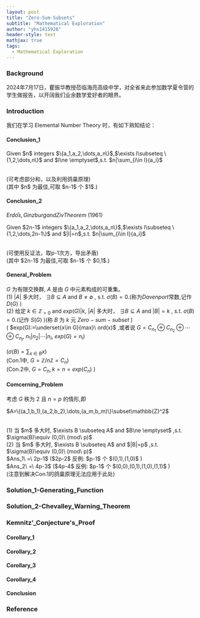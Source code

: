 ```yaml
---
layout: post
title: "Zero-Sum-Subsets"
subtitle: "Mathematical Exploration"
author: "yhx1415926"
header-style: text
mathjax: true
tags:
  - Mathematical Exploration
---
```


### Background
2024年7月17日，瞿振华教授莅临海亮高级中学，对全省来此参加数学夏令营的学生做报告，以开阔我们业余数学爱好者的眼界。

### Introduction
我们在学习 Elemental Number Theory 时，有如下熟知结论：

#### Conclusion_1
<p>Given $n$ integers $\{a_1,a_2,\dots,a_n\}$,$\exists I\subseteq \{1,2,\dots,n\}$ and $I\ne \emptyset$,s.t. $n|\sum_{i\in I}{a_i}$</p><br>
(可考虑部分和，以及利用鸽巢原理)<br>
(其中 $n$ 为最佳,可取 $n-1$ 个 $1$.)

#### Conclusion_2
$Erdo ̋s,Ginzburg and Ziv Theorem$ (1961)<br>
<p>Given $2n-1$ integers $\{a_1,a_2,\dots,a_n\}$,$\exists I\subseteq \{1,2,\dots,2n-1\}$ and $|I|=n$,s.t. $n|\sum_{i\in I}{a_i}$</p><br>
(可使用反证法，取p-1次方，导出矛盾)<br>
(其中 $2n-1$ 为最佳,可取 $n-1$ 个 $0,1$.)<br>

#### General_Problem
$G$ 为有限交换群, $A$ 是由 $G$ 中元素构成的可重集。<br>
(1) $|A|$ 多大时， $\exists B \subseteq A$ and $B\ne \emptyset$ , s.t. $\sigma(B)=0$.(称为$Davenport$常数,记作 $D(G)$ )<br>
(2) 给定 $k\in \mathbb{Z}_{>0}$ and $exp(G)|k$, $|A|$ 多大时， $\exists B \subseteq A$ and $|B|=k$ , s.t. $\sigma(B)=0$.(记作 $S(G)$ )(称 $B$ 为 $k$ 元 $Zero-sum-subset$ )<br>
( $exp(G):=\underset{x\in G}{max}\ ord(x)$ ,或者说 $G=C_{n_1}\oplus C_{n_2}\oplus\cdots\oplus C_{n_l},\ n_1|n_2|\cdots|n_l,\ exp(G)=n_l$)<br><br>
($\sigma(B)=\sum_{x\in B}x$)<br>
(Con.1中, $G=\mathbb{Z} /n\mathbb{Z}=C_n$)<br>
(Con.2中, $G=C_n,k=n=exp(C_n)$ )

#### Comcerning_Problem
考虑 $G$ 秩为 $2$ 且 $n=p$ 的情形,即<br>
<p>$A=\{(a_1,b_1),(a_2,b_2),\dots,(a_m,b_m)\}\subset\mathbb{Z}^2$</p><br>
(1) 当 $m$ 多大时, $\exists B \subseteq A$ and $B\ne \emptyset$ ,s.t. $\sigma(B)\equiv (0,0)\ (mod\ p)$<br>
(2) 当 $m$ 多大时, $\exists B \subseteq A$ and $|B|=p$ ,s.t. $\sigma(B)\equiv (0,0)\ (mod\ p)$<br>
$Ans_1\ =\ 2p-1$ ($2p-2$ 反例: $p-1$ 个 $(0,1),(1,0)$ )<br>
$Ans_2\ =\ 4p-3$ ($4p-4$ 反例: $p-1$ 个 $(0,0),(0,1),(1,0),(1,1)$ )<br>
(注意到解决Con.1的鸽巢原理无法应用于此处)<br>

### Solution_1-Generating_Function

### Solution_2-Chevalley_Warning_Theorem

### Kemnitz’_Conjecture's_Proof

#### Corollary_1

#### Corollary_2

#### Corollary_3

#### Corollary_4

#### Conclusion

### Reference
